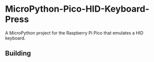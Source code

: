 # MicroPython-Pico-HID-Keyboard-Press

A MicroPython project for the Raspberry Pi Pico that emulates a HID keyboard.

## Building